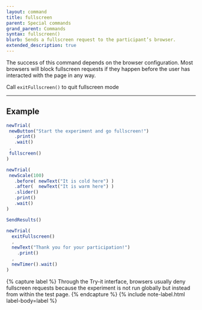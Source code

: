 ```yaml
---
layout: command
title: fullscreen
parent: Special commands
grand_parent: Commands
syntax: fullscreen()
blurb: Sends a fullscreen request to the participant’s browser. 
extended_description: true
---
```


The success of this command depends on the browser configuration. Most browsers will block fullscreen requests if they happen before the user has interacted with the page in any way.

Call `exitFullscreen()` to quit fullscreen mode

---

## Example

 ```javascript
newTrial(
  newButton("Start the experiment and go fullscreen!")
    .print()
    .wait()
  ,
  fullscreen()
)

newTrial(
  newScale(100)
    .before( newText("It is cold here") )
    .after(  newText("It is warm here") )
    .slider()
    .print()
    .wait()
)

SendResults()

newTrial(
   exitFullscreen()
   ,
   newText("Thank you for your participation!")
     .print()
   ,
   newTimer().wait()
)
 ```

{% capture label %}
Through the Try-it interface, browsers usually deny fullscreen requests because the experiment is not run globally but instead from within the test page.
{% endcapture %}
{% include note-label.html label-body=label %}
